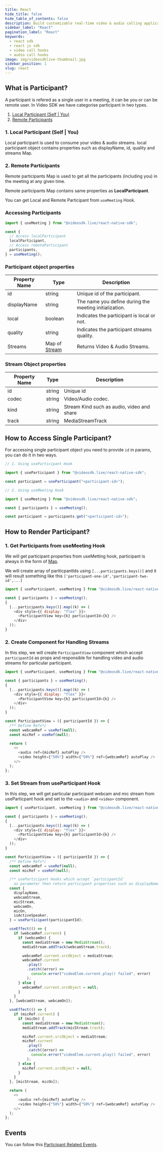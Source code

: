 ```yaml
---
title: React
hide_title: false
hide_table_of_contents: false
description: Build customizable real-time video & audio calling applications in React SDK using Video SDK add live Video & Audio conferencing to your applications.
sidebar_label: "React"
pagination_label: "React"
keywords:
  - react sdk
  - react js sdk
  - video call hooks
  - audio call hooks
image: img/videosdklive-thumbnail.jpg
sidebar_position: 1
slug: react
---
```


## What is Participant?

A participant is refered as a single user in a meeting, it can be you or can be remote user.
In Video SDK we have categorise participant in two types.

1. [Local Participant (Self | You)](/docs/guide/video-and-audio-calling-api-sdk/features/manage-participants/react#1-local-participant-self--you)
2. [Remote Participants](/docs/guide/video-and-audio-calling-api-sdk/features/manage-participants/react#2-remote-participants)

### 1. Local Participant (Self | You)

Local participant is used to consume your video & audio streams.
local participant object contains properties such as displayName, id, quality and streams Map.

### 2. Remote Participants

Remote participants Map is used to get all the participants (including you) in the meeting at any given time.

Remote participants Map contains same properties as **LocalParticipant**.

You can get Local and Remote Participant from `useMeeting` Hook.

### Accessing Participants

```js title="index.js"
import { useMeeting } from "@videosdk.live/react-native-sdk";

const {
  // Access localParticipant
  localParticipant,
  // Access remoteParticipant
  participants,
} = useMeeting();
```

### Participant object properties

| Property Name | Type                                                                                                                     | Description                                            |
| ------------- | ------------------------------------------------------------------------------------------------------------------------ | ------------------------------------------------------ |
| id            | string                                                                                                                   | Unique id of the participant.                          |
| displayName   | string                                                                                                                   | The name you define during the meeting initialization. |
| local         | boolean                                                                                                                  | Indicates the participant is local or not.             |
| quality       | string                                                                                                                   | Indicates the participant streams quality.             |
| Streams       | Map of [Stream](/docs/guide/video-and-audio-calling-api-sdk/features/manage-participants/react#stream-object-properties) | Returns Video & Audio Streams.                         |

### Stream Object properties

| Property Name | Type   | Description                                |
| ------------- | ------ | ------------------------------------------ |
| id            | string | Unique id                                  |
| codec         | string | Video/Audio codec.                         |
| kind          | string | Stream Kind such as audio, video and share |
| track         | string | MediaStreamTrack                           |

## How to Access Single Participant?

For accessing single participant object you need to provide `id` in params, you can do it in two ways.

```js title="participant.js"
// 1. Using useParticipant Hook

import { useParticipant } from "@videosdk.live/react-native-sdk";

const participant = useParticipant("<participant-id>");

// 2. Using useMeeting Hook

import { useMeeting } from "@videosdk.live/react-native-sdk";

const { participants } = useMeeting();

const participant = participants.get("<participant-id>");
```

## How to Render Participant?

### 1. Get Participants from useMeeting Hook

We will get participant properties from useMetting hook, participant is always in the form of [Map](https://developer.mozilla.org/en-US/docs/Web/JavaScript/Reference/Global_Objects/Map).

We will create array of pariticpantIds using `[...participants.keys()]` and it will result something like this `['participant-one-id','participant-two-id',...]`

```js title="index.js"
import { useParticipant, useMeeting } from "@videosdk.live/react-native-sdk";

const { participants } = useMeeting();
{
  [...participants.keys()].map((k) => (
    <div style={{ display: "flex" }}>
      <ParticipantView key={k} participantId={k} />
    </div>
  ));
}
```

### 2. Create Component for Handling Streams

In this step, we will create `ParticipantView` component which accept `participantId` as props and responsible for handling video and audio streams for particular participant.

```js title="index.js"
import { useParticipant, useMeeting } from "@videosdk.live/react-native-sdk";

const { participants } = useMeeting();
{
  [...participants.keys()].map((k) => (
    <div style={{ display: "flex" }}>
      <ParticipantView key={k} participantId={k} />
    </div>
  ));
}

const ParticipantView = ({ participantId }) => {
  /** Define Refs*/
  const webcamRef = useRef(null);
  const micRef = useRef(null);

  return (
    <>
      <audio ref={micRef} autoPlay />
      <video height={"50%"} width={"50%"} ref={webcamRef} autoPlay />
    </>
  );
};
```

### 3. Set Stream from useParticipant Hook

In this step, we will get particular participant webcam and mic stream from useParticpant hook and set to the `<audio>` and `<video>` component.

```js title="index.js"
import { useParticipant, useMeeting } from "@videosdk.live/react-native-sdk";

const { participants } = useMeeting();
{
  [...participants.keys()].map((k) => (
    <div style={{ display: "flex" }}>
      <ParticipantView key={k} participantId={k} />
    </div>
  ));
}

const ParticipantView = ({ participantId }) => {
  /** Define Refs*/
  const webcamRef = useRef(null);
  const micRef = useRef(null);

  /** useParticipant Hooks which accept `participantId`
    as parameter then return participant properties such as displayName, webcamOn, micOn etc.  */
  const {
    displayName,
    webcamStream,
    micStream,
    webcamOn,
    micOn,
    isActiveSpeaker,
  } = useParticipant(participantId);

  useEffect(() => {
    if (webcamRef.current) {
      if (webcamOn) {
        const mediaStream = new MediaStream();
        mediaStream.addTrack(webcamStream.track);

        webcamRef.current.srcObject = mediaStream;
        webcamRef.current
          .play()
          .catch((error) =>
            console.error("videoElem.current.play() failed", error)
          );
      } else {
        webcamRef.current.srcObject = null;
      }
    }
  }, [webcamStream, webcamOn]);

  useEffect(() => {
    if (micRef.current) {
      if (micOn) {
        const mediaStream = new MediaStream();
        mediaStream.addTrack(micStream.track);

        micRef.current.srcObject = mediaStream;
        micRef.current
          .play()
          .catch((error) =>
            console.error("videoElem.current.play() failed", error)
          );
      } else {
        micRef.current.srcObject = null;
      }
    }
  }, [micStream, micOn]);

  return (
    <>
      <audio ref={micRef} autoPlay />
      <video height={"50%"} width={"50%"} ref={webcamRef} autoPlay />
    </>
  );
};
```

## Events

You can follow this [Participant Related Events](/docs/guide/video-and-audio-calling-api-sdk/features/manage-participants/participant-events).
